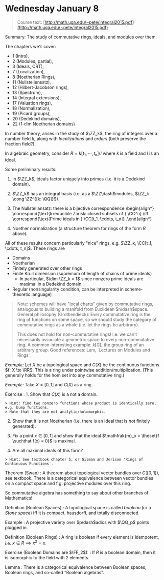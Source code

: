 # Wednesday January 8

> Course text: [http://math.uga.edu/~pete/integral2015.pdf](http://math.uga.edu/~pete/integral2015.pdf)

Summary:
The study of commutative rings, ideals, and modules over them.

The chapters we'll cover: 

- 1 (Intro), 
- 2 (Modules, partial), 
- 3 (Ideals, CRT), 
- 7 (Localization), 
- 8 (Noetherian Rings), 
- 11 (Nullstellensatz), 
- 12 (Hilbert-Jacobson rings), 
- 13 (Spectrum), 
- 14 (Integral extensions), 
- 17 (Valuation rings), 
- 18 (Normalization),
- 19 (Picard groups),
- 20 (Dedekind domains),
- 22 (1-dim Noetherian domains)

In number theory, arises in the study of $\ZZ_k$, the ring of integers over a number field $k$, along with *localizations* and *orders* (both preserve the fraction field?).

In algebraic geometry, consider $R = k[t_1, \cdots, t_n]/I$ where $k$ is a field and $I$ is an ideal.

Some preliminary results:

1. In $\ZZ_k$, ideals factor uniquely into primes (i.e. it is a Dedekind domain).
2. $\ZZ_k$ has an integral basis (i.e. as a $\ZZ\dash$modules, $\ZZ_k \cong \ZZ^{[k: \QQ]}$).
3. The Nullstellansatz: there is a bijective correspondence 
\begin{align*}
\correspond{\text{Irreducible Zariski closed subsets of } \CC^n} \iff
\correspond{\text{Prime ideals in } \CC[t_1, \cdots, t_n]}
.\end{align*}

4. Noether normalization (a structure theorem for rings of the form $R$ above).

All of these results concern particularly "nice" rings, e.g. $\ZZ_k, \CC[t_1, \cdots, t_n]$.
These rings are

- Domains
- Noetherian
- Finitely generated over other rings
- Finite Krull dimension (supremum of length of chains of prime ideals)
  - In particular, $\dim \ZZ_k = 1$ since nonzero prime ideals are maximal in a Dedekind domain 
- Regular (nonsingularity condition, can be interpreted in scheme-theoretic language)

> Note: schemes will have "local charts" given by commutative rings, analogous to building a manifold from Euclidean $n\dash$space.
> General philosophy (Grothendieck): Every commutative ring is the ring of functions on some space, so we should study the category of commutative rings as a whole (i.e. let the rings be arbitrary).
>
> This does not hold for non-commutative rings! I.e. we can't necessarily associate a geometric space to every non-commutative ring.
> A common interesting example: $k[G]$, the group ring of an arbitrary group.
> Good references: Lam, 'Lectures on Modules and Rings'.

*Example:*
Let $X$ be a topological space and $C(X)$ be the continuous functions $f: X \to \RR$.
This is a ring under pointwise addition/multiplication.
(This generally holds for the hom set into any commutative ring.)

*Example:*
Take $X = [0, 1]$ and $C(X)$ as a ring.

Exercise
:  1. Show that $C(X)$ is a not a domain.

    > Hint: find two nonzero functions whose product is identically zero, e.g. bump functions. 
    > Note that they are not analytic/holomorphic.

  2. Show that it is not Noetherian (i.e. there is an ideal that is *not* finitely generated).

  3. Fix a point $x\in [0, 1]$ and show that the ideal $\mathfrak{m}_x = \theset{f \suchthat f(x) = 0}$ is maximal.

  4. Are all maximal ideals of this form?

    > Hint: See textbook chapter 5, or Gilman and Jerison 'Rings of Continuous Functions'.

Theorem (Swan)
: A theorem about topological vector bundles over $C([0, 1])$, see textbook.
  There is a categorical equivalence between vector bundles on a compact space and f.g. projective modules over this ring.

So commutative algebra has something to say about other branches of Mathematics!

Definition (Boolean Spaces)
: A topological space is called *boolean* (or a *Stone space*) iff it is compact, hausdorff, and totally disconnected.

Example
: A projective variety over $p\dash$adics with $\QQ_p$ points plugged in.

Definition (Boolean Rings)
: A ring is boolean if every element is idempotent, i.e. $x\in R \implies x^2 = x$.

Exercise (Boolean Domains are $\FF_2$):
: If $R$ is a boolean domain, then it is isomorphic to the field with 2 elements.

Lemma
: There is a categorical equivalence between Boolean spaces, Boolean rings, and so-called "Boolean algebras".
